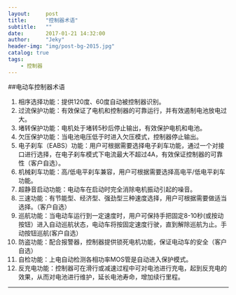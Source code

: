 ```yaml
---
layout:     post
title:      "控制器术语"
subtitle:   ""
date:       2017-01-21 14:32:00
author:     "Jeky"
header-img: "img/post-bg-2015.jpg"
catalog: true
tags:
    - 控制器
---
```

##电动车控制器术语
1. 相序选择功能：提供120度、60度自动被控制器识别。
2. 过流保护功能：有效保证了电机和控制器的可靠运行，并有效遏制电池放电过大。
3. 堵转保护功能：电机处于堵转5秒后停止输出，有效保护电机和电池。
4. 欠压保护功能：当电池电压低于时进入欠压模式，控制器停止输出。
5. 电子刹车（EABS）功能：用户可根据需要选择电子刹车功能，通过一个对接口进行选择，在电子刹车模式下电流最大不超过4A，有效保证控制器的可靠性（客户自选）。
6. 机械刹车功能：高/低电平刹车兼容，用户可根据需要选择高电平/低电平刹车功能。
7. 超静音启动功能：电动车在启动时完全消除电机振动引起的噪音。
8. 三速功能：有节能型、经济型、强劲型三种速度选择，用户可根据需要做适当选择。（客户自选）
9. 巡航功能：当电动车运行到一定速度时，用户可保持手把固定8-10秒(或按动按钮）进入自动巡航状态，电动车将按固定速度行驶，直到解除巡航为止。手动按钮巡航(客户自选）
10. 防盗功能：配合报警器，控制器提供锁死电机功能，保证电动车的安全（客户自选）
11. 自检功能：上电自动检测各相功率MOS管是自动进入保护模式。
12. 反充电功能：控制器可在滑行或减速过程中可对电池进行充电，起到反充电的效果，从而对电池进行维护，延长电池寿命，增加续行里程。
----